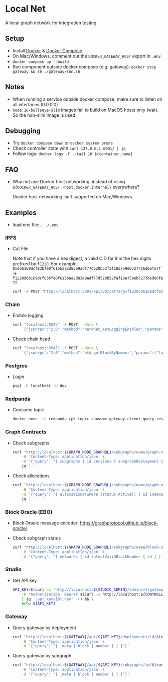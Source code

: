 # Local Net

A local graph network for integration testing

## Setup

- Install [Docker](https://docs.docker.com/get-docker/) & [Docker Compose](https://docs.docker.com/compose/)
- On Mac/Windows, comment out the `DOCKER_GATEWAY_HOST` export in `.env`
- `docker compose up --build`
- Run component outside docker compose (e.g. gateway): `docker stop gateway && sh ./gateway/run.sh`

## Notes

- When running a service outside docker compose, make sure to listen on all interfaces (0.0.0.0)
- `node:16-bullseye-slim` images fail to build on MacOS hosts only (wat). So the non-slim image is used.

## Debugging

- Try `docker compose down` or `docker system prune`
- Check controller state with `curl 127.0.0.1:6001/ | jq`
- Follow logs: `docker logs -f --tail 10 ${container_name}`

## FAQ

- Why not use Docker host networking, instead of using `${DOCKER_GATEWAY_HOST:-host.docker.internal}` everywhere?

    Docker host networking isn't supported on Mac/Windows.

## Examples

- load env file: `. ./.env`

### IPFS

- Cat File

    Note that if you have a hex digest, a valid CID for it is the hex digits prefixed by `f1220`. For example, `0xd6b169dcf83bfe0f615baa2d83e9adf77d520b52faf18a759eb7277b6d66fa7f` -> `f1220d6b169dcf83bfe0f615baa2d83e9adf77d520b52faf18a759eb7277b6d66fa7f`

    ```bash
    curl -X POST "http://localhost:5001/api/v0/cat?arg=f1220d6b169dcf83bfe0f615baa2d83e9adf77d520b52faf18a759eb7277b6d66fa7f"
    ```

### Chain

- Enable logging

    ```bash
    curl "localhost:8545" -X POST --data \
        '{"jsonrpc":"2.0","method":"hardhat_setLoggingEnabled","params":[true],"id":1}'
    ```

- Check chain head

    ```bash
    curl "localhost:8545" -X POST --data \
        '{"jsonrpc":"2.0","method":"eth_getBlockByNumber","params":["latest", false],"id":1}'
    ```

### Postgres

- Login

    ```bash
    psql -h localhost -U dev
    ```

### Redpanda

- Consume topic

    ```bash
    docker exec -it redpanda rpk topic consume gateway_client_query_results --brokers="localhost:9092"
    ```

### Graph Contracts

- Check subgraphs

    ```bash
    curl "http://localhost:${GRAPH_NODE_GRAPHQL}/subgraphs/name/graph-network" \
        -H 'Content-Type: application/json' \
        -d '{"query": "{ subgraphs { id versions { subgraphDeployment { ipfsHash } } } }"}' | \
        jq '.'
    ```

- Check allocations

    ```bash
    curl "http://localhost:${GRAPH_NODE_GRAPHQL}/subgraphs/name/graph-network" \
        -H 'Content-Type: application/json' \
        -d '{"query": "{ allocations(where:{status:Active}) { id indexer { url } } }"}' | \
        jq '.'
    ```

### Block Oracle (EBO)

- Block Oracle message encoder: https://graphprotocol.github.io/block-oracle/

- Check subgraph status

    ```bash
    curl "http://localhost:${GRAPH_NODE_GRAPHQL}/subgraphs/name/block-oracle" \
        -H 'Content-Type: application/json' \
        -d '{"query": "{ networks { id latestValidBlockNumber { id } } }"}'
    ```

### Studio

- Get API key

    ```bash
    API_KEY=$(curl -s "http://localhost:${STUDIO_ADMIN}/admin/v1/gateway-api-keys" \
        -H "Authorization: Bearer $(curl -s http://localhost:${CONTROLLER}/studio_admin_auth)" \
        | jq '.api_keys[0].key' -r) && \
        echo ${API_KEY}
    ```

### Gateway

- Query gateway by deployment

    ```bash
    curl "http://localhost:${GATEWAY}/api/${API_KEY}/deployments/id/$(curl -s http://localhost:${CONTROLLER}/graph_subgraph_deployment)" \
        -H 'Content-Type: application/json' \
        -d '{"query": "{ _meta { block { number } } }"}'
    ```

- Query gateway by subgraph

    ```bash
    curl "http://localhost:${GATEWAY}/api/${API_KEY}/subgraphs/id/$(curl -s http://localhost:${CONTROLLER}/graph_subgraph)" \
        -H 'Content-Type: application/json' \
        -d '{"query": "{ _meta { block { number } } }"}'
    ```
